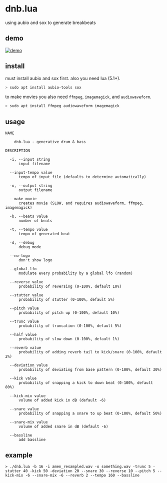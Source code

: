 
# dnb.lua

using aubio and sox to generate breakbeats

## demo

[![demo](https://videoapi-muybridge.vimeocdn.com/animated-thumbnails/image/f78931b5-e28b-4202-a6ac-3cb7feff294c.gif?ClientID=vimeo-core-prod&Date=1646096543&Signature=9bd8c270fcf9d7edf744c05afddd25839629fe0f)](https://vimeo.com/683086129)

## install

must install aubio and sox first.
also you need lua (5.1+).

```bash
> sudo apt install aubio-tools sox
```

to make movies you also need `ffmpeg`, `imagemagick`, and `audiowaveform`.


```bash
> sudo apt install ffmpeg audiowaveform imagemagick
```

## usage

```
NAME
 
    dnb.lua - generative drum & bass
 
DESCRIPTION
 
  -i, --input string
      input filename
 
  --input-tempo value
      tempo of input file (defaults to determine automatically)
 
  -o, --output string
      output filename
 
  --make-movie
      creates movie (SLOW, and requires audiowaveform, ffmpeg, imagemagick)
 
  -b, --beats value
      number of beats
 
  -t, --tempo value
      tempo of generated beat
 
  -d, --debug
      debug mode
 
  --no-logo
      don't show logo
 
  --global-lfo
      modulate every probability by a global lfo (random)
 
  --reverse value
      probability of reversing (0-100%, default 10%)
 
  --stutter value
      probability of stutter (0-100%, default 5%)
 
  --pitch value
      probability of pitch up (0-100%, default 10%)
 
  --trunc value
      probability of truncation (0-100%, default 5%)
 
  --half value
      probability of slow down (0-100%, default 1%)
 
  --reverb value
      probability of adding reverb tail to kick/snare (0-100%, default 2%)
 
  --deviation value
      probability of deviating from base pattern (0-100%, default 30%)
 
  --kick value
      probability of snapping a kick to down beat (0-100%, default 80%)
 
  --kick-mix value
      volume of added kick in dB (default -6)
 
  --snare value
      probability of snapping a snare to up beat (0-100%, default 50%)
 
  --snare-mix value
      volume of added snare in dB (default -6)
 
  --bassline
      add bassline

```

## example

```
> ./dnb.lua -b 16 -i amen_resampled.wav -o something.wav -trunc 5 -stutter 40 -kick 50 -deviation 20 --snare 30 --reverse 10 --pitch 5 --kick-mix -6 --snare-mix -6 --reverb 2 --tempo 160 --bassline
```